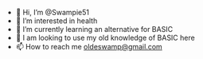 - 👋 Hi, I’m @Swampie51
- 👀 I’m interested in health
- 🌱 I’m currently learning an alternative for BASIC
- 💞️ I am looking to use my old knowledge of BASIC here
- 📫 How to reach me oldeswamp@gmail.com

<!---
Swampie51/Swampie51 is a ✨ special ✨ repository because its `README.md` (this file) appears on your GitHub profile.
You can click the Preview link to take a look at your changes.
--->
